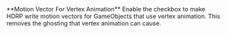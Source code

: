 <tr>
<td>**Motion Vector For Vertex Animation**</td>
<td>Enable the checkbox to make HDRP write motion vectors for GameObjects that use vertex animation. This removes the ghosting that vertex animation can cause.</td>
</tr>
